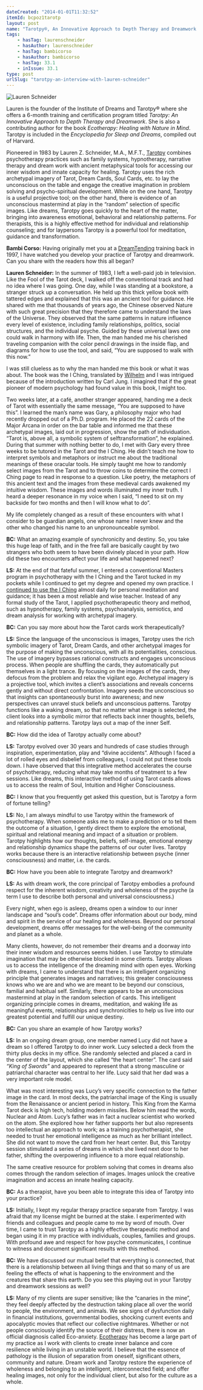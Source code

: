 ```yaml
---
dateCreated: "2014-01-01T11:32:52"
itemId: bcpoz1tarotp
layout: post
name: "Tarotpy®, An Innovative Approach to Depth Therapy and Dreamwork: An Interview with Lauren Z. Schneider"
tags:
    - hasTag: laurenschneider
    - hasAuthor: laurenschneider
    - hasTag: bambicorso
    - hasAuthor: bambicorso
    - hasTag: 33.1
    - inIssue: 33.1
type: post
urlSlug: "tarotpy-an-interview-with-lauren-schneider"
---
```


![Lauren Schneider](../images/corso-schneider.jpg)

Lauren is the founder of the Institute of Dreams and Tarotpy® where she offers a 6-month training and certification program titled _Tarotpy: An Innovative Approach to Depth Therapy and Dreamwork_. She is also a contributing author for the book _Ecotherapy: Healing with Nature in Mind_. Tarotpy is included in the _Encyclopedia for Sleep and Dreams_, compiled out of Harvard.

Pioneered in 1983 by Lauren Z. Schneider, M.A., M.F.T., [Tarotpy](https://www.dreamsandtarotpy.com/tarotpy) combines psychotherapy practices such as family systems, hypnotherapy, narrative therapy and dream work with ancient metaphysical tools for accessing our inner wisdom and innate capacity for healing. Tarotpy uses the rich archetypal imagery of Tarot, Dream Cards, Soul Cards, etc. to lay the unconscious on the table and engage the creative imagination in problem solving and psycho-spiritual development. While on the one hand, Tarotpy is a useful projective tool; on the other hand, there is evidence of an unconscious mastermind at play in the “random” selection of specific images. Like dreams, Tarotpy goes quickly to the heart of the matter, bringing into awareness emotional, behavioral and relationship patterns. For therapists, this is a highly effective method for individual and relationship counseling; and for laypersons Tarotpy is a powerful tool for meditation, guidance and transformation.

**Bambi Corso:** Having originally met you at a [DreamTending](../bcpov6grewit/dream-tending-and-storytelling) training back in 1997, I have watched you develop your practice of Tarotpy and dreamwork. Can you share with the readers how this all began?

**Lauren Schneider:** In the summer of 1983, I left a well-paid job in television. Like the Fool of the Tarot deck, I walked off the conventional track and had no idea where I was going. One day, while I was standing at a bookstore, a stranger struck up a conversation. He held up this thick yellow book with tattered edges and explained that this was an ancient tool for guidance. He shared with me that thousands of years ago, the Chinese observed Nature with such great precision that they therefore came to understand the laws of the Universe. They observed that the same patterns in nature influence every level of existence, including family relationships, politics, social structures, and the individual psyche. Guided by these universal laws one could walk in harmony with life. Then, the man handed me his cherished traveling companion with the color pencil drawings in the inside flap, and diagrams for how to use the tool, and said, “You are supposed to walk with this now.”

I was still clueless as to why the man handed me this book or what it was about. The book was the I Ching, translated by <a href="https://en.wikipedia.org/wiki/Richard_Wilhelm_(sinologist)">Wilhelm</a> and I was intrigued because of the introduction written by Carl Jung. I imagined that if the great pioneer of modern psychology had found value in this book, I might too.

Two weeks later, at a café, another stranger appeared, handing me a deck of Tarot with essentially the same message, “You are supposed to have this”. I learned the man’s name was Gary, a philosophy major who had recently dropped out of a Ph.D. program. He placed the 22 cards of the Major Arcana in order on the bar table and informed me that these archetypal images, laid out in progression, show the path of individuation. “Tarot is, above all, a symbolic system of selftransformation”, he explained. During that summer with nothing better to do, I met with Gary every three weeks to be tutored in the Tarot and the I Ching. He didn’t teach me how to interpret symbols and metaphors or instruct me about the traditional meanings of these oracular tools. He simply taught me how to randomly select images from the Tarot and to throw coins to determine the correct I Ching page to read in response to a question. Like poetry, the metaphors of this ancient text and the images from these medieval cards awakened my intuitive wisdom. These images and words illuminated my inner truth. I heard a deeper resonance in my voice when I said, “I need to sit on my backside for two months and then I will know what to do”.

My life completely changed as a result of these encounters with what I consider to be guardian angels, one whose name I never knew and the other who changed his name to an unpronounceable symbol.

**BC:** What an amazing example of synchronicity and destiny. So, you take this huge leap of faith, and in the free fall are basically caught by two strangers who both seem to have been divinely placed in your path. How did these two encounters affect your life and what happened next?

**LS:** At the end of that fateful summer, I entered a conventional Masters program in psychotherapy with the I Ching and the Tarot tucked in my pockets while I continued to get my degree and opened my own practice. I [continued to use the I Ching](https://www.dreamsandtarotpy.com/i-ching) almost daily for personal meditation and guidance; it has been a most reliable and wise teacher. Instead of any formal study of the Tarot, I applied psychotherapeutic theory and method, such as hypnotherapy, family systems, psychoanalysis, semiotics, and dream analysis for working with archetypal imagery.

**BC:** Can you say more about how the Tarot cards work therapeutically?

**LS:** Since the language of the unconscious is images, Tarotpy uses the rich symbolic imagery of Tarot, Dream Cards, and other archetypal images for the purpose of making the unconscious, with all its potentialities, conscious. The use of imagery bypasses rational constructs and engages unconscious process. When people are shuffling the cards, they automatically put themselves in a light trance. By focusing on the images of the cards, they defocus from the problem and relax the vigilant ego. Archetypal imagery is a projective tool, which invites a client’s associations and reveals concerns gently and without direct confrontation. Imagery seeds the unconscious so that insights can spontaneously burst into awareness; and new perspectives can unravel stuck beliefs and unconscious patterns. Tarotpy functions like a waking dream, so that no matter what image is selected, the client looks into a symbolic mirror that reflects back inner thoughts, beliefs, and relationship patterns. Tarotpy lays out a map of the inner Self.

**BC:** How did the idea of Tarotpy actually come about?

**LS:** Tarotpy evolved over 30 years and hundreds of case studies through inspiration, experimentation, play and “divine accidents”. Although I faced a lot of rolled eyes and disbelief from colleagues, I could not put these tools down. I have observed that this integrative method accelerates the course of psychotherapy, reducing what may take months of treatment to a few sessions. Like dreams, this interactive method of using Tarot cards allows us to access the realm of Soul, Intuition and Higher Consciousness.

**BC:** I know that you frequently get asked this question, but is Tarotpy a form of fortune telling?

**LS:** No, I am always mindful to use Tarotpy within the framework of psychotherapy. When someone asks me to make a prediction or to tell them the outcome of a situation, I gently direct them to explore the emotional, spiritual and relational meaning and impact of a situation or problem. Tarotpy highlights how our thoughts, beliefs, self-image, emotional energy and relationship dynamics shape the patterns of our outer lives. Tarotpy works because there is an interactive relationship between psyche (inner consciousness) and matter, i.e. the cards.

**BC:** How have you been able to integrate Tarotpy and dreamwork?

**LS:** As with dream work, the core principal of Tarotpy embodies a profound respect for the inherent wisdom, creativity and wholeness of the psyche (a term I use to describe both personal and universal consciousness.)

Every night, when ego is asleep, dreams open a window to our inner landscape and “soul’s code”. Dreams offer information about our body, mind and spirit in the service of our healing and wholeness. Beyond our personal development, dreams offer messages for the well-being of the community and planet as a whole.

Many clients, however, do not remember their dreams and a doorway into their inner wisdom and resources seems hidden. I use Tarotpy to stimulate imagination that may be otherwise blocked in some clients. Tarotpy allows us to access the intelligence of the dreaming mind with open eyes. Working with dreams, I came to understand that there is an intelligent organizing principle that generates images and narratives; this greater consciousness knows who we are and who we are meant to be beyond our conscious, familial and habitual self. Similarly, there appears to be an unconscious mastermind at play in the random selection of cards. This intelligent organizing principle comes in dreams, meditation, and waking life as meaningful events, relationships and synchronicities to help us live into our greatest potential and fulfill our unique destiny.

**BC:** Can you share an example of how Tarotpy works?

**LS:** In an ongoing dream group, one member named Lucy did not have a dream so I offered Tarotpy to do inner work. Lucy selected a deck from the thirty plus decks in my office. She randomly selected and placed a card in the center of the layout, which she called “the heart center”. The card said _“King of Swords”_ and appeared to represent that a strong masculine or patriarchal character was central to her life. Lucy said that her dad was a very important role model.

What was most interesting was Lucy’s very specific connection to the father image in the card. In most decks, the patriarchal image of the King is usually from the Renaissance or ancient period in history. This King from the Karma Tarot deck is high tech, holding modern missiles. Below him read the words, Nuclear and Atom. Lucy’s father was in fact a nuclear scientist who worked on the atom. She explored how her father supports her but also represents too intellectual an approach to work; as a training psychotherapist, she needed to trust her emotional intelligence as much as her brilliant intellect. She did not want to move the card from her heart center. But, this Tarotpy session stimulated a series of dreams in which she lived next door to her father, shifting the overpowering influence to a more equal relationship.

The same creative resource for problem solving that comes in dreams also comes through the random selection of images. Images unlock the creative imagination and access an innate healing capacity.

**BC:** As a therapist, have you been able to integrate this idea of Tarotpy into your practice?

**LS:** Initially, I kept my regular therapy practice separate from Tarotpy. I was afraid that my license might be burned at the stake. I experimented with friends and colleagues and people came to me by word of mouth. Over time, I came to trust Tarotpy as a highly effective therapeutic method and began using it in my practice with individuals, couples, families and groups. With profound awe and respect for how psyche communicates, I continue to witness and document significant results with this method.

**BC:** We have discussed our mutual belief that everything is connected, that there is a relationship between all living things and that so many of us are feeling the effects of what is happening to the environment and the creatures that share this earth. Do you see this playing out in your Tarotpy and dreamwork sessions as well?

**LS:** Many of my clients are super sensitive; like the “canaries in the mine”, they feel deeply affected by the destruction taking place all over the world to people, the environment, and animals. We see signs of dysfunction daily in financial institutions, governmental bodies, shocking current events and apocalyptic movies that reflect our collective nightmares. Whether or not people consciously identify the source of their distress, there is now an official diagnosis called Eco-anxiety. [Ecotherapy](https://vimeo.com/279525880) has become a large part of my practice as I work with clients to create inner balance and core resilience while living in an unstable world. I believe that the essence of pathology is the illusion of separation from oneself, significant others, community and nature. Dream work and Tarotpy restore the experience of wholeness and belonging to an intelligent, interconnected field; and offer healing images, not only for the individual client, but also for the culture as a whole.
